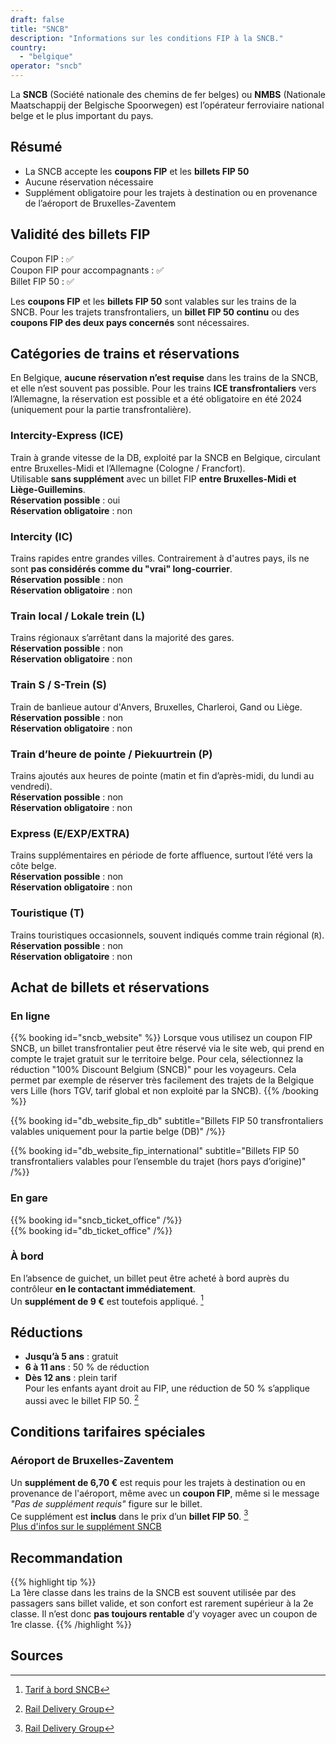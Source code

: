```yaml
---
draft: false
title: "SNCB"
description: "Informations sur les conditions FIP à la SNCB."
country:
  - "belgique"
operator: "sncb"
---
```


La **SNCB** (Société nationale des chemins de fer belges) ou **NMBS** (Nationale Maatschappij der Belgische Spoorwegen) est l’opérateur ferroviaire national belge et le plus important du pays.

## Résumé

- La SNCB accepte les **coupons FIP** et les **billets FIP 50**
- Aucune réservation nécessaire
- Supplément obligatoire pour les trajets à destination ou en provenance de l’aéroport de Bruxelles-Zaventem

## Validité des billets FIP

Coupon FIP : ✅  
Coupon FIP pour accompagnants : ✅  
Billet FIP 50 : ✅

Les **coupons FIP** et les **billets FIP 50** sont valables sur les trains de la SNCB. Pour les trajets transfrontaliers, un **billet FIP 50 continu** ou des **coupons FIP des deux pays concernés** sont nécessaires.

## Catégories de trains et réservations

En Belgique, **aucune réservation n’est requise** dans les trains de la SNCB, et elle n’est souvent pas possible. Pour les trains **ICE transfrontaliers** vers l’Allemagne, la réservation est possible et a été obligatoire en été 2024 (uniquement pour la partie transfrontalière).

### Intercity-Express (ICE)
Train à grande vitesse de la DB, exploité par la SNCB en Belgique, circulant entre Bruxelles-Midi et l’Allemagne (Cologne / Francfort).  
Utilisable **sans supplément** avec un billet FIP **entre Bruxelles-Midi et Liège-Guillemins**.  
**Réservation possible** : oui  
**Réservation obligatoire** : non

### Intercity (IC)
Trains rapides entre grandes villes. Contrairement à d'autres pays, ils ne sont **pas considérés comme du "vrai" long-courrier**.  
**Réservation possible** : non  
**Réservation obligatoire** : non

### Train local / Lokale trein (L)
Trains régionaux s’arrêtant dans la majorité des gares.  
**Réservation possible** : non  
**Réservation obligatoire** : non

### Train S / S-Trein (S)
Train de banlieue autour d'Anvers, Bruxelles, Charleroi, Gand ou Liège.  
**Réservation possible** : non  
**Réservation obligatoire** : non

### Train d’heure de pointe / Piekuurtrein (P)
Trains ajoutés aux heures de pointe (matin et fin d’après-midi, du lundi au vendredi).  
**Réservation possible** : non  
**Réservation obligatoire** : non

### Express (E/EXP/EXTRA)
Trains supplémentaires en période de forte affluence, surtout l’été vers la côte belge.  
**Réservation possible** : non  
**Réservation obligatoire** : non

### Touristique (T)
Trains touristiques occasionnels, souvent indiqués comme train régional (`R`).  
**Réservation possible** : non  
**Réservation obligatoire** : non

## Achat de billets et réservations

### En ligne

{{% booking id="sncb_website" %}}
Lorsque vous utilisez un coupon FIP SNCB, un billet transfrontalier peut être réservé via le site web, qui prend en compte le trajet gratuit sur le territoire belge. Pour cela, sélectionnez la réduction "100% Discount Belgium (SNCB)" pour les voyageurs. Cela permet par exemple de réserver très facilement des trajets de la Belgique vers Lille (hors TGV, tarif global et non exploité par la SNCB).
{{% /booking %}}

{{% booking id="db_website_fip_db" subtitle="Billets FIP 50 transfrontaliers valables uniquement pour la partie belge (DB)" /%}}

{{% booking id="db_website_fip_international" subtitle="Billets FIP 50 transfrontaliers valables pour l’ensemble du trajet (hors pays d’origine)" /%}}

### En gare

{{% booking id="sncb_ticket_office" /%}}  
{{% booking id="db_ticket_office" /%}}

### À bord

En l’absence de guichet, un billet peut être acheté à bord auprès du contrôleur **en le contactant immédiatement**.  
Un **supplément de 9 €** est toutefois appliqué. [^2]

## Réductions

- **Jusqu’à 5 ans** : gratuit  
- **6 à 11 ans** : 50 % de réduction  
- **Dès 12 ans** : plein tarif  
Pour les enfants ayant droit au FIP, une réduction de 50 % s’applique aussi avec le billet FIP 50. [^1]

## Conditions tarifaires spéciales

### Aéroport de Bruxelles-Zaventem

Un **supplément de 6,70 €** est requis pour les trajets à destination ou en provenance de l'aéroport, même avec un **coupon FIP**, même si le message *"Pas de supplément requis"* figure sur le billet.  
Ce supplément est **inclus** dans le prix d’un **billet FIP 50**. [^1]  
[Plus d'infos sur le supplément SNCB](https://www.belgiantrain.be/fr/tickets-and-railcards/airports/brussels-airport)

## Recommandation

{{% highlight tip %}}  
La 1ère classe dans les trains de la SNCB est souvent utilisée par des passagers sans billet valide, et son confort est rarement supérieur à la 2e classe. Il n’est donc **pas toujours rentable** d’y voyager avec un coupon de 1re classe.
{{% /highlight %}}

## Sources

[^1]: [Rail Delivery Group](https://www.raildeliverygroup.com/rst/europe-and-fip.html)  
[^2]: [Tarif à bord SNCB](https://www.belgiantrain.be/fr/tickets-and-railcards/on-board-fare)
